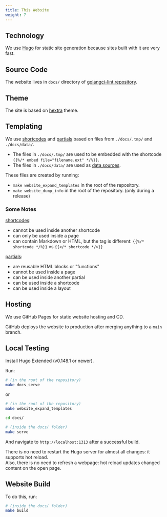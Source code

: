 ```yaml
---
title: This Website
weight: 7
---
```


## Technology

We use [Hugo](https://gohugo.io/) for static site generation because sites built with it are very fast.

## Source Code

The website lives in `docs/` directory of [golangci-lint repository](https://github.com/golangci/golangci-lint).

## Theme

The site is based on [hextra](https://github.com/imfing/hextra) theme.

## Templating

We use [shortcodes](https://gohugo.io/templates/types/#shortcode) and [partials](https://gohugo.io/templates/types/#partial) based on files from `./docs/.tmp/` and `./docs/data/`. 

- The files in `./docs/.tmp/` are used to be embedded with the shortcode `{{%/* embed file="filename.ext" */%}}`.
- The files in `./docs/data/` are used as [data sources](https://gohugo.io/content-management/data-sources/). 

These files are created by running:

- `make website_expand_templates` in the root of the repository.  
- `make website_dump_info` in the root of the repository. (only during a release)

### Some Notes

[shortcodes](https://gohugo.io/templates/types/#shortcode):
- cannot be used inside another shortcode
- can only be used inside a page
- can contain Markdown or HTML, but the tag is different: `{{%/* shortcode */%}}` vs `{{</* shortcode */>}}`

[partials](https://gohugo.io/templates/types/#partial):
- are reusable HTML blocks or "functions"
- cannot be used inside a page
- can be used inside another partial
- can be used inside a shortcode
- can be used inside a layout

## Hosting

We use GitHub Pages for static website hosting and CD.

GitHub deploys the website to production after merging anything to a `main` branch.

## Local Testing

Install Hugo Extended (v0.148.1 or newer).

Run:

```bash
# (in the root of the repository)
make docs_serve
```

or

```bash
# (in the root of the repository)
make website_expand_templates

cd docs/

# (inside the docs/ folder)
make serve
```

And navigate to `http://localhost:1313` after a successful build.

There is no need to restart the Hugo server for almost all changes: it supports hot reload.  
Also, there is no need to refresh a webpage: hot reload updates changed content on the open page.

## Website Build

To do this, run:

```bash
# (inside the docs/ folder)
make build
```

